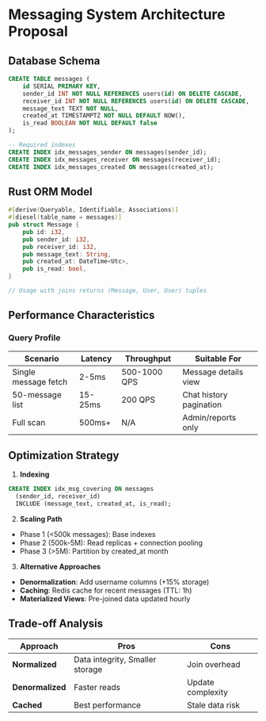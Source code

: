 # Messaging System Architecture Proposal

## Database Schema

```sql
CREATE TABLE messages (
    id SERIAL PRIMARY KEY,
    sender_id INT NOT NULL REFERENCES users(id) ON DELETE CASCADE,
    receiver_id INT NOT NULL REFERENCES users(id) ON DELETE CASCADE,
    message_text TEXT NOT NULL,
    created_at TIMESTAMPTZ NOT NULL DEFAULT NOW(),
    is_read BOOLEAN NOT NULL DEFAULT false
);

-- Required indexes
CREATE INDEX idx_messages_sender ON messages(sender_id);
CREATE INDEX idx_messages_receiver ON messages(receiver_id);
CREATE INDEX idx_messages_created ON messages(created_at);
```

## Rust ORM Model

```rust
#[derive(Queryable, Identifiable, Associations)]
#[diesel(table_name = messages)]
pub struct Message {
    pub id: i32,
    pub sender_id: i32,
    pub receiver_id: i32,
    pub message_text: String,
    pub created_at: DateTime<Utc>,
    pub is_read: bool,
}

// Usage with joins returns (Message, User, User) tuples
```

## Performance Characteristics

### Query Profile

| Scenario             | Latency | Throughput   | Suitable For            |
| -------------------- | ------- | ------------ | ----------------------- |
| Single message fetch | 2-5ms   | 500-1000 QPS | Message details view    |
| 50-message list      | 15-25ms | 200 QPS      | Chat history pagination |
| Full scan            | 500ms+  | N/A          | Admin/reports only      |

## Optimization Strategy

1. **Indexing**

```sql
CREATE INDEX idx_msg_covering ON messages
  (sender_id, receiver_id)
  INCLUDE (message_text, created_at, is_read);
```

2. **Scaling Path**

- Phase 1 (<500k messages): Base indexes
- Phase 2 (500k-5M): Read replicas + connection pooling
- Phase 3 (>5M): Partition by created_at month

3. **Alternative Approaches**

- **Denormalization**: Add username columns (+15% storage)
- **Caching**: Redis cache for recent messages (TTL: 1h)
- **Materialized Views**: Pre-joined data updated hourly

## Trade-off Analysis

| Approach         | Pros                            | Cons              |
| ---------------- | ------------------------------- | ----------------- |
| **Normalized**   | Data integrity, Smaller storage | Join overhead     |
| **Denormalized** | Faster reads                    | Update complexity |
| **Cached**       | Best performance                | Stale data risk   |
